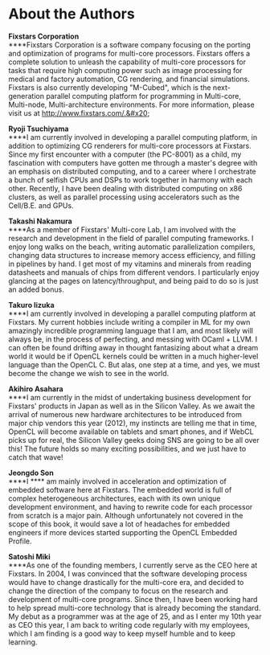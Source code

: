 # About the Authors

**Fixstars Corporation** \
****Fixstars Corporation is a software company focusing on the porting and optimization of programs for multi-core processors. Fixstars offers a complete solution to unleash the capability of multi-core processors for tasks that require high computing power such as image processing for medical and factory automation, CG rendering, and financial simulations. Fixstars is also currently developing "M-Cubed", which is the next-generation parallel computing platform for programming in Multi-core, Multi-node, Multi-architecture environments. For more information, please visit us at http://www.fixstars.com/.&#x20;

**Ryoji Tsuchiyama** \
****I am currently involved in developing a parallel computing platform, in addition to optimizing CG renderers for multi-core processors at Fixstars. Since my first encounter with a computer (the PC-8001) as a child, my fascination with computers have gotten me through a master's degree with an emphasis on distributed computing, and to a career where I orchestrate a bunch of selfish CPUs and DSPs to work together in harmony with each other. Recently, I have been dealing with distributed computing on x86 clusters, as well as parallel processing using accelerators such as the Cell/B.E. and GPUs.&#x20;

**Takashi Nakamura** \
****As a member of Fixstars' Multi-core Lab, I am involved with the research and development in the field of parallel computing frameworks. I enjoy long walks on the beach, writing automatic parallelization compilers, changing data structures to increase memory access efficiency, and filling in pipelines by hand. I get most of my vitamins and minerals from reading datasheets and manuals of chips from different vendors. I particularly enjoy glancing at the pages on latency/throughput, and being paid to do so is just an added bonus.&#x20;

**Takuro Iizuka** \
****I am currently involved in developing a parallel computing platform at Fixstars. My current hobbies include writing a compiler in ML for my own amazingly incredible programming language that I am, and most likely will always be, in the process of perfecting, and messing with OCaml + LLVM. I can often be found drifting away in thought fantasizing about what a dream world it would be if OpenCL kernels could be written in a much higher-level language than the OpenCL C. But alas, one step at a time, and yes, we must become the change we wish to see in the world.

**Akihiro Asahara** \
****I am currently in the midst of undertaking business development for Fixstars' products in Japan as well as in the Silicon Valley. As we await the arrival of numerous new hardware architectures to be introduced from major chip vendors this year (2012), my instincts are telling me that in time, OpenCL will become available on tablets and smart phones, and if WebCL picks up for real, the Silicon Valley geeks doing SNS are going to be all over this! The future holds so many exciting possibilities, and we just have to catch that wave!&#x20;

**Jeongdo Son** \
****I **** am mainly involved in acceleration and optimization of embedded software here at Fixstars. The embedded world is full of complex heterogeneous architectures, each with its own unique development environment, and having to rewrite code for each processor from scratch is a major pain. Although unfortunately not covered in the scope of this book, it would save a lot of headaches for embedded engineers if more devices started supporting the OpenCL Embedded Profile.&#x20;

**Satoshi Miki** \
****As one of the founding members, I currently serve as the CEO here at Fixstars. In 2004, I was convinced that the software developing process would have to change drastically for the multi-core era, and decided to change the direction of the company to focus on the research and development of multi-core programs. Since then, I have been working hard to help spread multi-core technology that is already becoming the standard. My debut as a programmer was at the age of 25, and as I enter my 10th year as CEO this year, I am back to writing code regularly with my employees, which I am finding is a good way to keep myself humble and to keep learning.&#x20;
